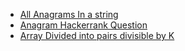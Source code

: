 - [All Anagrams In a string](/Hashmaps_and_heaps/All_anagrams_in_string.cpp)
- [Anagram Hackerrank Question](/Hashmaps_and_heaps/Anagram_hackerrank.cpp)
- [Array Divided into pairs divisible by K](/Hashmaps_and_heaps/Array_divided_in_pairs_divisible_by_k.cpp)
